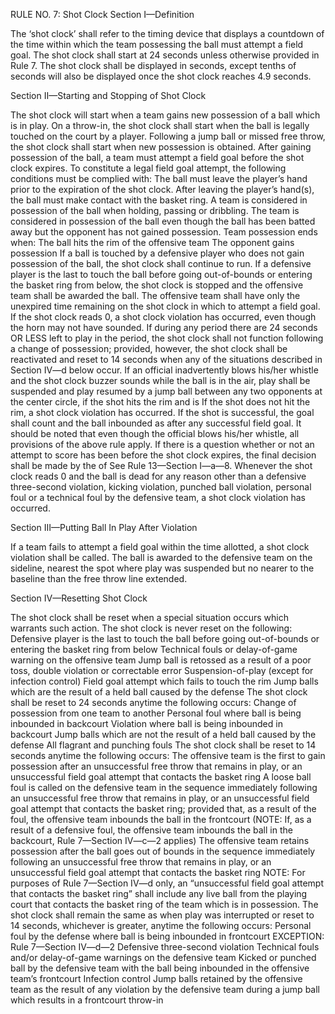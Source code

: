 RULE NO. 7: Shot Clock
Section I—Definition

The ‘shot clock’ shall refer to the timing device that displays a countdown of the time within which the team possessing the ball must attempt a field goal. The shot clock shall start at 24 seconds unless otherwise provided in Rule 7. The shot clock shall be displayed in seconds, except tenths of seconds will also be displayed once the shot clock reaches 4.9 seconds.

Section II—Starting and Stopping of Shot Clock

The shot clock will start when a team gains new possession of a ball which is in play.
On a throw-in, the shot clock shall start when the ball is legally touched on the court by a player.
Following a jump ball or missed free throw, the shot clock shall start when new possession is obtained.
After gaining possession of the ball, a team must attempt a field goal before the shot clock expires. To constitute a legal field goal attempt, the following conditions must be complied with:
The ball must leave the player’s hand prior to the expiration of the shot clock.
After leaving the player’s hand(s), the ball must make contact with the basket ring.
A team is considered in possession of the ball when holding, passing or dribbling. The team is considered in possession of the ball even though the ball has been batted away but the opponent has not gained possession.
Team possession ends when:
The ball hits the rim of the offensive team
The opponent gains possession
If a ball is touched by a defensive player who does not gain possession of the ball, the shot clock shall continue to run.
If a defensive player is the last to touch the ball before going out-of-bounds or entering the basket ring from below, the shot clock is stopped and the offensive team shall be awarded the ball. The offensive team shall have only the unexpired time remaining on the shot clock in which to attempt a field goal. If the shot clock reads 0, a shot clock violation has occurred, even though the horn may not have sounded.
If during any period there are 24 seconds OR LESS left to play in the period, the shot clock shall not function following a change of possession; provided, however, the shot clock shall be reactivated and reset to 14 seconds when any of the situations described in Section IV—d below occur.
If an official inadvertently blows his/her whistle and the shot clock buzzer sounds while the ball is in the air, play shall be suspended and play resumed by a jump ball between any two opponents at the center circle, if the shot hits the rim and is If the shot does not hit the rim, a shot clock violation has occurred. If the shot is successful, the goal shall count and the ball inbounded as after any successful field goal. It should be noted that even though the official blows his/her whistle, all provisions of the above rule apply.
If there is a question whether or not an attempt to score has been before the shot clock expires, the final decision shall be made by the of See Rule 13—Section I—a—8.
Whenever the shot clock reads 0 and the ball is dead for any reason other than a defensive three-second violation, kicking violation, punched ball violation, personal foul or a technical foul by the defensive team, a shot clock violation has occurred.

Section III—Putting Ball In Play After Violation

If a team fails to attempt a field goal within the time allotted, a shot clock violation shall be called. The ball is awarded to the defensive team on the sideline, nearest the spot where play was suspended but no nearer to the baseline than the free throw line extended.

Section IV—Resetting Shot Clock

The shot clock shall be reset when a special situation occurs which warrants such action.
The shot clock is never reset on the following:
Defensive player is the last to touch the ball before going out-of-bounds or entering the basket ring from below
Technical fouls or delay-of-game warning on the offensive team
Jump ball is retossed as a result of a poor toss, double violation or correctable error
Suspension-of-play (except for infection control)
Field goal attempt which fails to touch the rim
Jump balls which are the result of a held ball caused by the defense
The shot clock shall be reset to 24 seconds anytime the following occurs:
Change of possession from one team to another
Personal foul where ball is being inbounded in backcourt
Violation where ball is being inbounded in backcourt
Jump balls which are not the result of a held ball caused by the defense
All flagrant and punching fouls
The shot clock shall be reset to 14 seconds anytime the following occurs:
The offensive team is the first to gain possession after an unsuccessful free throw that remains in play, or an unsuccessful field goal attempt that contacts the basket ring
A loose ball foul is called on the defensive team in the sequence immediately following an unsuccessful free throw that remains in play, or an unsuccessful field goal attempt that contacts the basket ring; provided that, as a result of the foul, the offensive team inbounds the ball in the frontcourt (NOTE: If, as a result of a defensive foul, the offensive team inbounds the ball in the backcourt, Rule 7—Section IV—c—2 applies)
The offensive team retains possession after the ball goes out of bounds in the sequence immediately following an unsuccessful free throw that remains in play, or an unsuccessful field goal attempt that contacts the basket ring
NOTE: For purposes of Rule 7—Section IV—d only, an “unsuccessful field goal attempt that contacts the basket ring” shall include any live ball from the playing court that contacts the basket ring of the team which is in possession.
The shot clock shall remain the same as when play was interrupted or reset to 14 seconds, whichever is greater, anytime the following occurs:
Personal foul by the defense where ball is being inbounded in frontcourt EXCEPTION: Rule 7—Section IV—d—2
Defensive three-second violation
Technical fouls and/or delay-of-game warnings on the defensive team
Kicked or punched ball by the defensive team with the ball being inbounded in the offensive team’s frontcourt
Infection control
Jump balls retained by the offensive team as the result of any violation by the defensive team during a jump ball which results in a frontcourt throw-in
